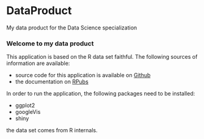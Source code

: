 # DataProduct
My data product for the Data Science specialization

### Welcome to my data product

This application is based on the R data set faithful.
The following sources of information are available:
- source code for this application is available on [Github](https://github.com/pbmarcus/DataProduct)
- the documentation on [RPubs](http://rpubs.com/pbmarcus/dataproduct)

In order to run the application, the following packages need to be installed:
- ggplot2
- googleVis
- shiny

the data set comes from R internals.
